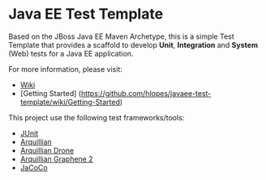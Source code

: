 # Java EE Test Template

Based on the JBoss Java EE Maven Archetype, this is a simple Test Template that provides a scaffold to develop **Unit**, **Integration** and **System** (Web) tests for a Java EE application.

For more information, please visit:

* [Wiki](https://github.com/hlopes/javaee-test-template/wiki)
* [Getting Started] (https://github.com/hlopes/javaee-test-template/wiki/Getting-Started)

This project use the following test frameworks/tools:

* [JUnit](http://junit.org/)
* [Arquillian](http://arquillian.org/)
* [Arquillian Drone](https://docs.jboss.org/author/display/ARQ/Drone)
* [Arquillian Graphene 2](https://docs.jboss.org/author/display/ARQGRA2/Home)
* [JaCoCo](http://www.eclemma.org/jacoco/)
